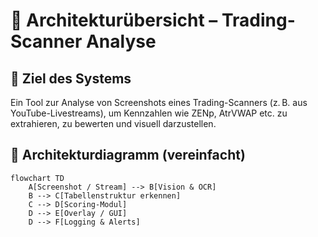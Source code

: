 # 🧠 Architekturübersicht – Trading-Scanner Analyse

## 🎯 Ziel des Systems
Ein Tool zur Analyse von Screenshots eines Trading-Scanners (z. B. aus YouTube-Livestreams), um Kennzahlen wie ZENp, AtrVWAP etc. zu extrahieren, zu bewerten und visuell darzustellen.

## 📐 Architekturdiagramm (vereinfacht)
```mermaid
flowchart TD
    A[Screenshot / Stream] --> B[Vision & OCR]
    B --> C[Tabellenstruktur erkennen]
    C --> D[Scoring-Modul]
    D --> E[Overlay / GUI]
    D --> F[Logging & Alerts]
```
